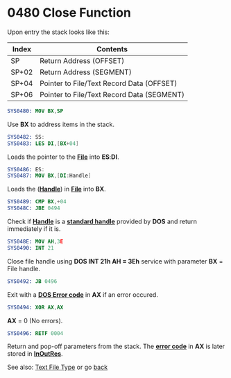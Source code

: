 # 0480 Close Function

Upon entry the stack looks like this:

|Index|Contents                                  |
|-----|------------------------------------------|
|SP   |Return Address (OFFSET)                   |
|SP+02|Return Address (SEGMENT)                  |
|SP+04|Pointer to File/Text Record Data (OFFSET) |
|SP+06|Pointer to File/Text Record Data (SEGMENT)|


```nasm
SYS0480: MOV BX,SP
```

Use **BX** to address items in the stack.

```nasm
SYS0482: SS:
SYS0483: LES DI,[BX+04]
```

Loads the pointer to the **[File](TEXT-FILE-TYPE.md)** into **ES**:**DI**.

```nasm
SYS0486: ES:
SYS0487: MOV BX,[DI:Handle]
```

Loads the (**[Handle](TEXT-FILE-TYPE.md)**) in **[File](TEXT-FILE-TYPE.md)** into **BX**.

```nasm
SYS0489: CMP BX,+04
SYS048C: JBE 0494
```

Check if **[Handle](TEXT-FILE-TYPE.md)** is a **[standard handle](DOS-STANDARD-HANDLES.md)** provided by **DOS** and return immediately if it is.

```nasm
SYS048E: MOV AH,3E
SYS0490: INT 21
```

Close file handle using **DOS INT 21h AH = 3Eh** service with parameter **BX** = File handle.

```nasm
SYS0492: JB 0496
```

Exit with a **[DOS Error code](ERROR-CODES.md)** in **AX** if an error occured.

```nasm
SYS0494: XOR AX,AX
```

**AX** = 0 (No errors).

```nasm
SYS0496: RETF 0004
```

Return and pop-off parameters from the stack. The **[error code](ERROR-CODES.md)** in **AX** is later stored in **[InOutRes](DATA.md)**.

See also: [Text File Type](TEXT-FILE-TYPE.md) or go [back](../README.md)